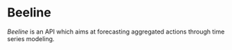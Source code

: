 # Beeline

*Beeline* is an API which aims at forecasting aggregated actions through time series modeling.

